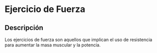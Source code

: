 # Ejercicio de Fuerza

## Descripción
Los ejercicios de fuerza son aquellos que implican el uso de resistencia para aumentar la masa muscular y la potencia.
